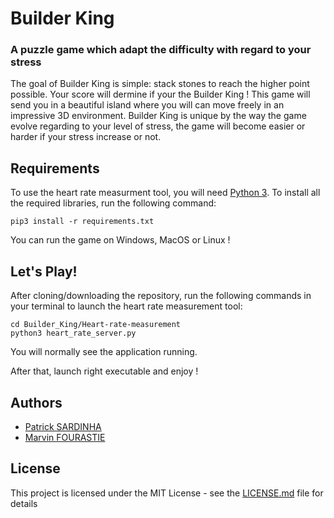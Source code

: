 # Builder King

### A puzzle game which adapt the difficulty with regard to your stress
The goal of Builder King is simple: stack stones to reach the higher point possible. Your score will dermine if your the Builder King ! This game will send you in a beautiful island where you will can move freely in an impressive 3D environment.
Builder King is unique by the way the game evolve regarding to your level of stress, the game will become easier or harder if your stress increase or not. 

## Requirements
To use the heart rate measurment tool, you will need [Python 3](https://www.python.org/downloads/). To install all the required libraries, run the following command:
```
pip3 install -r requirements.txt
```
You can run the game on Windows, MacOS or Linux !

## Let's Play!
After cloning/downloading the repository, run the following commands in your terminal to launch the heart rate measurement tool:
```
cd Builder_King/Heart-rate-measurement
python3 heart_rate_server.py
```
You will normally see the application running.

After that, launch right executable and enjoy !

## Authors
* [Patrick SARDINHA](https://github.com/sardinhapatrick)
* [Marvin FOURASTIE](https://github.com/fourastiemarvin)

## License
This project is licensed under the MIT License - see the [LICENSE.md](https://github.com/fourastiemarvin/Builder_King/blob/master/LICENSE.md) file for details



